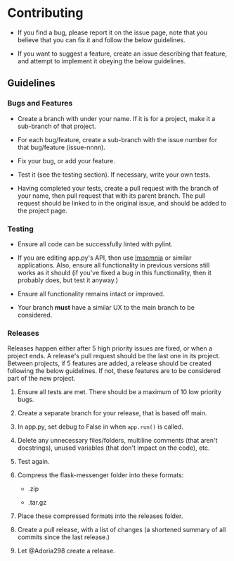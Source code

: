 # Contributing

- If you find a bug, please report it on the issue page, note that you believe that you can fix it and follow the below guidelines.

- If you want to suggest a feature, create an issue describing that feature, and attempt to implement it obeying the below guidelines.

## Guidelines

### Bugs and Features

- Create a branch with under your name. If it is for a project, make it a sub-branch of that project.

- For each bug/feature, create a sub-branch with the issue number for that bug/feature (issue-nnnn).

- Fix your bug, or add your feature.

- Test it (see the testing section). If necessary, write your own tests.

- Having completed your tests, create a pull request with the branch of your name, then pull request that with its parent branch. The pull request should be linked to in the original issue, and should be added to the project page. 

### Testing

- Ensure all code can be successfully linted with pylint.

- If you are editing app.py's API, then use [Imsomnia](https://www.imsomnia.rest) or similar applications. Also, ensure all functionality in previous versions still works as it should (if you've fixed a bug in this functionality, then it probably does, but test it anyway.)

- Ensure all functionality remains intact or improved.

- Your branch **must** have a similar UX to the main branch to be considered.

### Releases

Releases happen either after 5 high priority issues are fixed, or when a project ends. A release's pull request should be the last one in its project. Between projects, if 5 features are added, a release should be created following the below guidelines. If not, these features are to be considered part of the new project.

1. Ensure all tests are met. There should be a maximum of 10 low priority bugs.

2. Create a separate branch for your release, that is based off main.

3. In app.py, set debug to False in when `app.run()` is called.

4. Delete any unnecessary files/folders, multiline comments (that aren't docstrings), unused variables (that don't impact on the code), etc.

5. Test again.

6. Compress the flask-messenger folder into these formats:

     - .zip

     - .tar.gz

7. Place these compressed formats into the releases folder.

8. Create a pull release, with a list of changes (a shortened summary of all commits since the last release.)

9. Let @Adoria298 create a release.